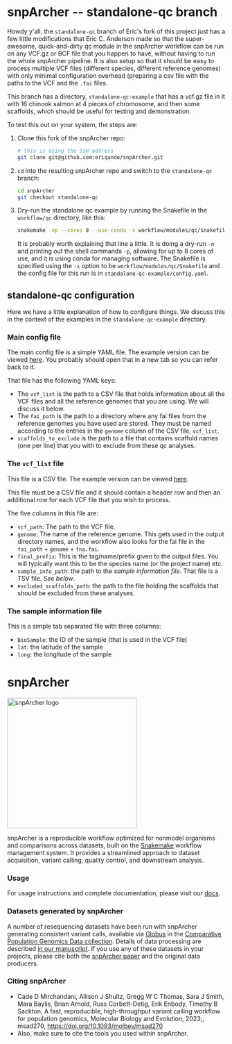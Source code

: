 # snpArcher -- standalone-qc branch

Howdy y'all,  the `standalone-qc` branch of Eric's fork of this project just has a few little modifications
that Eric C. Anderson made so that the super-awesome, quick-and-dirty qc module in the
snpArcher workflow can be run on any VCF.gz or BCF file that you happen to have, without
having to run the whole snpArcher pipeline. It is also setup so that it should be easy
to process multiple VCF files (different species, different reference genomes) with only
minimal configuration overhead (preparing a csv file with the paths to the VCF and the `.fai`
files.

This branch has a directory, `standalone-qc-example` that has a vcf.gz
file in it with 16 chinook salmon at 4 pieces of chromosome, and then some scaffolds, which
should be useful for testing and demonstration.

To test this out on your system, the steps are:

1.  Clone this fork of the snpArcher repo:
    ```sh
    # this is using the SSH address
    git clone git@github.com:eriqande/snpArcher.git
    ```
2.  `cd` into the resulting snpArcher repo and switch to the `standalone-qc` branch:
    ```sh
    cd snpArcher
    git checkout standalone-qc
    ```
3.  Dry-run the standalone qc example by running the Snakefile in the `workflow/qc` directory, like this:
    ```sh
    snakemake -np --cores 8 --use-conda -s workflow/modules/qc/Snakefile --configfile standalone-qc-example/config.yaml
    ```
    It is probably worth explaining that line a little.  It is doing a dry-run `-n` and printing
    out the shell commands `-p`, allowing for up to 8 cores of use, and it is using conda for
    managing software.  The Snakefile is specified using the `-s` option to be
    `workflow/modules/qc/Snakefile` and the config file for this run is in
    `standalone-qc-example/config.yaml`.
    

## standalone-qc configuration

Here we have a little explanation of how to configure things. We discuss this in
the context of the examples in the `standalone-qc-example` directory.

### Main config file

The main config file is a simple YAML file.  The example version can be viewed
[here](https://github.com/eriqande/snpArcher/blob/standalone-qc/standalone-qc-example/config.yaml).
You probably should open that in a new tab so you can refer back to it.

That file has the following YAML keys:

- The `vcf_list` is the path to a CSV file that holds information about all the VCF files
and all the reference genomes that you are using.  We will discuss it below.
- The `fai_path` is the path to a directory where any fai files from the reference genomes
  you have used are stored.  They must be named according to the entries in the
  `genome` column of the CSV file, `vcf_list`.
- `scaffolds_to_exclude` is the path to a file that contains scaffold names (one per line)
  that you with to exclude from these qc analyses.


### The `vcf_list` file

This file is a CSV file. The example version can be viewed [here](https://github.com/eriqande/snpArcher/blob/standalone-qc/standalone-qc-example/vcf-list.csv).

This file must be a CSV file and it should contain a header row and then an
additional row for each VCF file that you wish to process.

The five columns in this file are:

-  `vcf_path`: The path to the VCF file.
-  `genome`: The name of the reference genome.  This gets used in the output directory names, and
   the workflow also looks for the fai file in the `fai_path` + `genome` + `fna.fai`.
-  `final_prefix`: This is the tag/name/prefix given to the output files.  You will typically want
   this to be the species name (or the project name) etc.
-  `sample_info_path`: the path to the _sample information file_.  That file is a TSV file.  _See below_.
-  `excluded_scaffolds_path`: the path to the file holding the scaffolds that should be excluded
   from these analyses.  

### The sample information file

This is a simple tab separated file with three columns:

- `BioSample`: the ID of the sample (that is used in the VCF file)
- `lat`: the latitude of the sample
- `long`: the longitude of the sample





# snpArcher

<img src="./docs/img/logo.png" alt="snpArcher logo" height="300"/>


snpArcher is a reproducible workflow optimized for nonmodel organisms and comparisons across datasets, built on the [Snakemake](https://snakemake.readthedocs.io/en/stable/index.html#) workflow management system. It provides a streamlined approach to dataset acquisition, variant calling, quality control, and downstream analysis.

### Usage
For usage instructions and complete documentation, please visit our [docs](https://snparcher.readthedocs.io/en/latest/).

### Datasets generated by snpArcher
A number of resequencing datasets have been run with snpArcher generating consistent variant calls, available via [Globus](https://www.globus.org/) in the [Comparative Population Genomics Data collection](https://app.globus.org/file-manager?origin_id=a6580c44-09fd-11ee-be16-195c41bc0be4&origin_path=%2F). Details of data processing are described [in our manuscript](https://www.biorxiv.org/content/10.1101/2023.06.22.546168v1). If you use any of these datasets in your projects, please cite both the [snpArcher paper](https://www.biorxiv.org/content/10.1101/2023.06.22.546168v1) and the original data producers.

### Citing snpArcher
- Cade D Mirchandani, Allison J Shultz, Gregg W C Thomas, Sara J Smith, Mara Baylis, Brian Arnold, Russ Corbett-Detig, Erik Enbody, Timothy B Sackton, A fast, reproducible, high-throughput variant calling workflow for population genomics, Molecular Biology and Evolution, 2023;, msad270, https://doi.org/10.1093/molbev/msad270
- Also, make sure to cite the tools you used within snpArcher.
